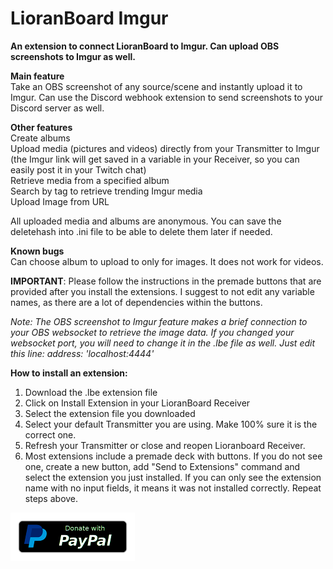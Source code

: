 # LioranBoard Imgur
 **An extension to connect LioranBoard to Imgur. Can upload OBS screenshots to Imgur as well.**

**Main feature**  
Take an OBS screenshot of any source/scene and instantly upload it to Imgur. Can use the Discord webhook extension to send screenshots to your Discord server as well. 

**Other features**  
Create albums  
Upload media (pictures and videos) directly from your Transmitter to Imgur (the Imgur link will get saved in a variable in your Receiver, so you can easily post it in your Twitch chat)  
Retrieve media from a specified album  
Search by tag to retrieve trending Imgur media  
Upload Image from URL

All uploaded media and albums are anonymous. You can save the deletehash into .ini file to be able to delete them later if needed. 

**Known bugs**    
Can choose album to upload to only for images. It does not work for videos.

**IMPORTANT**: Please follow the instructions in the premade buttons that are provided after you install the extensions. I suggest to not edit any variable names, as there are a lot of dependencies within the buttons.    

*Note: The OBS screenshot to Imgur feature makes a brief connection to your OBS websocket to retrieve the image data. If you changed your websocket port, you will need to change it in the .lbe file as well. Just edit this line:  address: 'localhost:4444'*     


**How to install an extension:**
1. Download the .lbe extension file
2. Click on Install Extension in your LioranBoard Receiver
3. Select the extension file you downloaded 
4. Select your default Transmitter you are using. Make 100% sure it is the correct one. 
5. Refresh your Transmitter or close and reopen Lioranboard Receiver. 
6. Most extensions include a premade deck with buttons. If you do not see one, create a new button, add "Send to Extensions" command and select the extension you just installed. If you can only see the extension name with no input fields, it means it was not installed correctly. Repeat steps above.    

[![](https://github.com/christinna9031/LioranBoard-Files/blob/main/img/paypal.png?raw=true)](https://www.paypal.com/cgi-bin/webscr?cmd=_s-xclick&hosted_button_id=3YWXYQE3HKWHQ)
